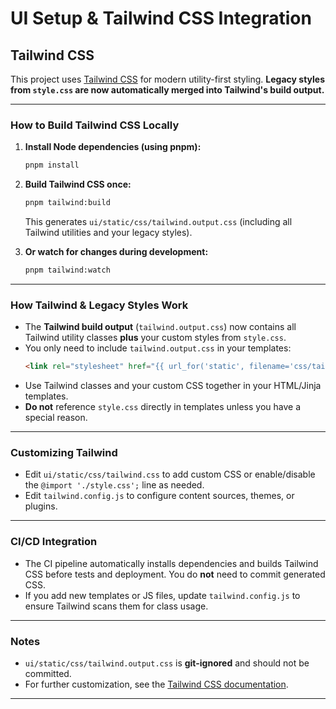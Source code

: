 # UI Setup & Tailwind CSS Integration

## Tailwind CSS

This project uses [Tailwind CSS](https://tailwindcss.com/) for modern utility-first styling. **Legacy styles from `style.css` are now automatically merged into Tailwind's build output.**

---

### How to Build Tailwind CSS Locally

1. **Install Node dependencies (using pnpm):**
   ```sh
   pnpm install
   ```

2. **Build Tailwind CSS once:**
   ```sh
   pnpm tailwind:build
   ```
   This generates `ui/static/css/tailwind.output.css` (including all Tailwind utilities and your legacy styles).

3. **Or watch for changes during development:**
   ```sh
   pnpm tailwind:watch
   ```

---

### How Tailwind & Legacy Styles Work

- The **Tailwind build output** (`tailwind.output.css`) now contains all Tailwind utility classes **plus** your custom styles from `style.css`.
- You only need to include `tailwind.output.css` in your templates:
  ```html
  <link rel="stylesheet" href="{{ url_for('static', filename='css/tailwind.output.css') }}">
  ```
- Use Tailwind classes and your custom CSS together in your HTML/Jinja templates.
- **Do not** reference `style.css` directly in templates unless you have a special reason.

---

### Customizing Tailwind

- Edit `ui/static/css/tailwind.css` to add custom CSS or enable/disable the `@import './style.css';` line as needed.
- Edit `tailwind.config.js` to configure content sources, themes, or plugins.

---

### CI/CD Integration

- The CI pipeline automatically installs dependencies and builds Tailwind CSS before tests and deployment. You do **not** need to commit generated CSS.
- If you add new templates or JS files, update `tailwind.config.js` to ensure Tailwind scans them for class usage.

---

### Notes

- `ui/static/css/tailwind.output.css` is **git-ignored** and should not be committed.
- For further customization, see the [Tailwind CSS documentation](https://tailwindcss.com/docs/installation).

---

